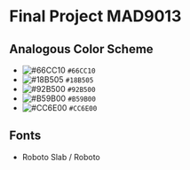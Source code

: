 # Final Project MAD9013

## Analogous Color Scheme

- ![#66CC10](https://placehold.it/15/66CC10/000000?text=+) `#66CC10`
- ![#18B505](https://placehold.it/15/18B505/000000?text=+) `#18B505`
- ![#92B500](https://placehold.it/15/92B500/000000?text=+) `#92B500`
- ![#B59B00](https://placehold.it/15/B59B00/000000?text=+) `#B59B00`
- ![#CC6E00](https://placehold.it/15/CC6E00/000000?text=+) `#CC6E00`

## Fonts

- Roboto Slab / Roboto